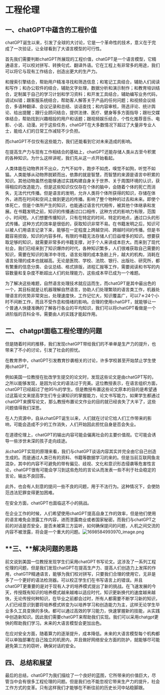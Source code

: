 # 工程伦理

## **一、****chatGPT****中蕴含的工程价值**

chatGPT诞生以来，引发了全球的大讨论，它是一个革命性的技术，意义在于完成了一次验证，让全球看到了大语言模型的可行性。

首先我们需要判断chatGPT所展现的工程价值，chatGPT是一个语言模型，它精通语言，可以校对拼写、转换句式、翻译外语。它在工程上有非常多的用途，我们可以将它与现有工作结合，创造出更大的生产力。

和搜索引擎结合，帮助用户精准寻找和筛选信息；和笔记工具结合，辅助人们阅读和写作；和办公软件的结合，辅助文字处理，数据分析和演示制作；和教育培训结合，定制属于自己的学习计划和学习资料；和开发工具结合，辅助编写业务代码，调试纠错；跟客服系统结合，帮助客人解答关于产品的任何问题；和视频会议结合，多语种翻译、会议记录和总结、谈话查找；和内容审核，筛选评论、统计舆论、给出提醒；跟行业顾问结合，提供法律、医疗、健身等多方面指导；跟社交媒体结合，帮助找到兴趣相投的用户和话题；跟视频娱乐结合，个性化推荐音乐、电影、小说、动漫。对于这些任务，chatGPT在大多数情况下超过了大量非专业人士，能给人们的日常工作减轻不少负担。

而chatGPT不仅仅有这些能力，我们还能看到它对未来造成的影响。

在提高生产力与现有工作相结合的基础上，chatGPT还能存储人类从古至今积累的各种知识。为什么这样讲呢，我们先从这一点开始看起。

人类体能在动物界并不出众，力气不如牛，跑步不如虎，嗅觉不如狗，听觉不如猫。人类能够从动物界脱颖而出，依靠的就是智慧，而智慧的来源是语言中积累的知识。其他动物虽然也能够通过实践构建自身关于世界、关于周围环境的认识，获得相应的改造能力，但是这些知识仅仅存在个体的脑中，会随着个体的死亡而消失，无法代代传播。但是语言的发明，允许人类将个体所获得的知识，存储在体外，进而在时间和空间上做到更远的传播。影响了整个物种的过去和未来。即使个体死亡，但是个体所产生的知识，也能通过语言代代相传，被其他个体继承和发展。在书籍发明之前，知识的传播通过口口相传，这种方式的影响力有限，范围小，时间短。人们想要传播知识，只有在特定的时间，特定的地点，通过口头的形式传播。这种方式的效率是很低的，获取知识非常不易。在书籍发明之后，知识可以被人们用语言记录下来，能够在一定程度上跨越空间、跨越时间的传播。但是书籍容易损毁，知识的内容多样。有限的书籍无法存储人们日益增多的知识。想要获取足够的知识，就需要非常多的书籍支撑，对于个人来讲成本巨大。而来到了现代社会，我们已经来到了知识爆炸的时代，各种知识繁多，人们很难获取自己需要的知识，需要在知识的海洋中寻找，语言处理的成本急剧上升，越大的机构，消耗在语言处理的成本也就越高。无论是医院、学校、法院、银行、出版社、研究所，都有繁重的信息分类、会议总结、格式排版，进程汇报等工作，需要阅读和书写的内容数量和复杂度不断超出人们的处理能力，这些成本早已成为一个难题。

为了解决这些难题，自然语言处理技术就应运而生，而chatGPT是其中最出色的一个，其目标就是让机器理解自然语言，协助人们处理繁琐的语言类工作，机器处理语言的优势非常突出，处理速度快，工作记忆大，知识覆盖广，可以7＊24个小时不间断工作，而且不受作息和情绪的影响。合理的使用chatGPT，就能够让一个普通人快捷准确的了解各行各业的平均知识，我们可以将chatGPT看做是一个进阶版的百科全书，需要由人的实践才能起作用。

## 二、 **chatgpt面临工程伦理的问题**

但是随着时间的推移，我们发现chatGPT带给我们的不单单是生产力的提升，也带来了不小的讨论，引发了社会的担忧。

在教育界中，chatGPT引发教育抄袭相关的讨论，许多学校甚至开始禁止学生使用chatGPT。

例如美国一位教授在批改学生提交的论文时，发现这些论文是由chatGPT写的，之所以能够发现，是因为论文的语法过于完美。这位教授表示，在语言组织方面，chatGPT已经超过了他95％的学生。但是教授布置这些论文原本的目的是希望通过这篇论文来提高学生们专业课知识的掌握能力，论文书写能力，如果学生都通过chatGPT来撰写论文，那么教授布置论文作业的目的就已经丧失了大半了，这些问题值得我们深思。

在人力资源中，自从chatGPT诞生以来，人们就在讨论它给人们工作带来的影响，可能会造成不少的工作消失，人们开始因此担忧自身是否会失业。

在道德伦理上，chatGPT的输出内容可能会偏离社会的主要价值观。它可能会诱导一些涉世未深的孩子走向歧途。

从chatGPT实现的原理来看，我们与chatGPT谈话内容其实并完全由它自己创造生成的。而是通过人类已有的资料、书籍等数据学习的来的。但是当前互联网鱼龙混杂，其中的内容不可避免的带有偏见、歧视、文化和意识形态侵袭等危害性言论，chatGPT很有可能会学习到这些危险的言论从而发表一些不利于社会稳定的言论，输出不良回答。

此外，也会有人刻意的提问一些不良的问题，用于不法行为。这种情况下，会使防范违法犯罪变得更加困难。

在安全方面，chatGPT也面临这不小的挑战。

在企业工作的时候，人们希望使用chatGPT提高自身工作的效率，但是他们使用的语言难免会泄露工作内容，进而泄露商业或者国家秘密。而我们与chatGPT之前的对话是否安全，是否未被第三方监听，如何确保提问的问题，人机之间交流的内容不被泄露，将会是一个重大的问题。![1698584993970_image.png](assets/1698584993970_image.png)

## **三、****解决问题的思路**

前文说到美国一位教授发现学生们采用chatGPT书写论文。这涉及了一系列工程伦理的问题，但是我们发现chatGPT在提高生产力、提高人们创造力上发挥的作用，chatGTP精通语言，能够为我们校对拼写，只要我们合理的使用它，无非是多了一个更好的语法检测器。可以校正学生们在书写语言上的错误。并且chatGPT更重要的是对于现有人才的培养模式提出了新的挑战。在飞速发展的今天，传授既有知识的培养模式越来越难以适应时代，知识更新换代的速度越来越快，无论传授何种知识，在毕业之前都会过时，所有人都需要不断学习新的知识，人们已经意识到要将培养模式转变为以培养学习和创造能力为主，这样无论学生毕业多久工具变换的多快。都可以通过高效的学习能力，快速掌握新的技能，从实践中创造新知识。因此我们需要chatGPT来帮助我们实现。我们可以采用chatgpt更快的帮助我们学习。未来的大语言模型会更加出色。

在应对安全方面，随着算力的逐渐提升，成本降低。未来的大语言模型每个机构都可以单独部署在自己独立的机房内，并且做好网络安全方面的防护，就能够尽可能避免第三方的窃听，确保对话的安全。

## 四、 **总结和展望**

最后的总结，chatGPT为我们描绘了一个良好的蓝图，它所带来的价值巨大，尽管当中会有很多工程伦理的问题。但是我们也不能忽视它带来生产力的提升，社会工作方式的变革。只有这样我们才能够在不断往前的历史长河中站稳脚跟。
